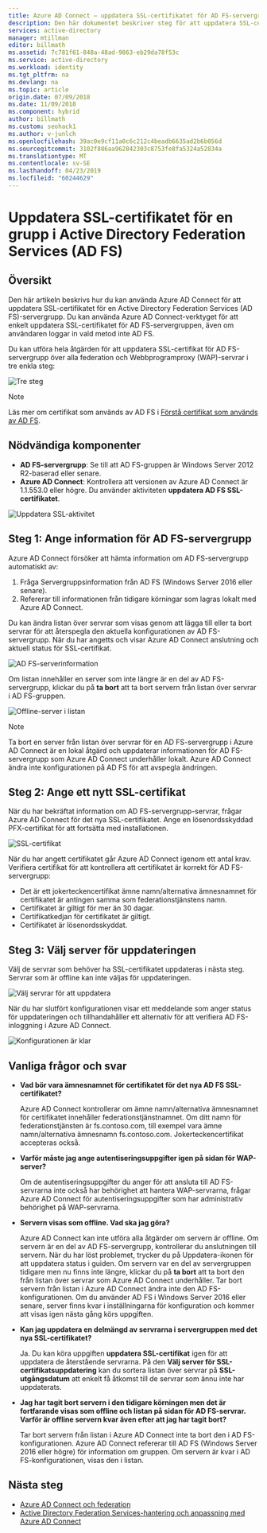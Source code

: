 ```yaml
---
title: Azure AD Connect – uppdatera SSL-certifikatet för AD FS-servergrupp | Microsoft Docs
description: Den här dokumentet beskriver steg för att uppdatera SSL-certifikatet för AD FS-servergrupp med hjälp av Azure AD Connect.
services: active-directory
manager: mtillman
editor: billmath
ms.assetid: 7c781f61-848a-48ad-9863-eb29da78f53c
ms.service: active-directory  
ms.workload: identity
ms.tgt_pltfrm: na
ms.devlang: na
ms.topic: article
origin.date: 07/09/2018
ms.date: 11/09/2018
ms.component: hybrid
author: billmath
ms.custom: seohack1
ms.author: v-junlch
ms.openlocfilehash: 39ac0e9cf11a0c6c212c4beadb6635ad2b6b056d
ms.sourcegitcommit: 3102f886aa962842303c8753fe8fa5324a52834a
ms.translationtype: MT
ms.contentlocale: sv-SE
ms.lasthandoff: 04/23/2019
ms.locfileid: "60244629"
---
```

# <a name="update-the-ssl-certificate-for-an-active-directory-federation-services-ad-fs-farm"></a>Uppdatera SSL-certifikatet för en grupp i Active Directory Federation Services (AD FS)

## <a name="overview"></a>Översikt
Den här artikeln beskrivs hur du kan använda Azure AD Connect för att uppdatera SSL-certifikatet för en Active Directory Federation Services (AD FS)-servergrupp. Du kan använda Azure AD Connect-verktyget för att enkelt uppdatera SSL-certifikatet för AD FS-servergruppen, även om användaren loggar in vald metod inte AD FS.

Du kan utföra hela åtgärden för att uppdatera SSL-certifikat för AD FS-servergrupp över alla federation och Webbprogramproxy (WAP)-servrar i tre enkla steg:

![Tre steg](./media/how-to-connect-fed-ssl-update/threesteps.png)


>[!NOTE]
>Läs mer om certifikat som används av AD FS i [Förstå certifikat som används av AD FS](https://technet.microsoft.com/library/cc730660.aspx).

## <a name="prerequisites"></a>Nödvändiga komponenter

- **AD FS-servergrupp**: Se till att AD FS-gruppen är Windows Server 2012 R2-baserad eller senare.
- **Azure AD Connect**: Kontrollera att versionen av Azure AD Connect är 1.1.553.0 eller högre. Du använder aktiviteten **uppdatera AD FS SSL-certifikatet**.

![Uppdatera SSL-aktivitet](./media/how-to-connect-fed-ssl-update/updatessltask.png)

## <a name="step-1-provide-ad-fs-farm-information"></a>Steg 1: Ange information för AD FS-servergrupp

Azure AD Connect försöker att hämta information om AD FS-servergrupp automatiskt av:
1. Fråga Servergruppsinformation från AD FS (Windows Server 2016 eller senare).
2. Refererar till informationen från tidigare körningar som lagras lokalt med Azure AD Connect.

Du kan ändra listan över servrar som visas genom att lägga till eller ta bort servrar för att återspegla den aktuella konfigurationen av AD FS-servergrupp. När du har angetts och visar Azure AD Connect anslutning och aktuell status för SSL-certifikat.

![AD FS-serverinformation](./media/how-to-connect-fed-ssl-update/adfsserverinfo.png)

Om listan innehåller en server som inte längre är en del av AD FS-servergrupp, klickar du på **ta bort** att ta bort servern från listan över servrar i AD FS-gruppen.

![Offline-server i listan](./media/how-to-connect-fed-ssl-update/offlineserverlist.png)

>[!NOTE]
> Ta bort en server från listan över servrar för en AD FS-servergrupp i Azure AD Connect är en lokal åtgärd och uppdaterar informationen för AD FS-servergrupp som Azure AD Connect underhåller lokalt. Azure AD Connect ändra inte konfigurationen på AD FS för att avspegla ändringen.    

## <a name="step-2-provide-a-new-ssl-certificate"></a>Steg 2: Ange ett nytt SSL-certifikat

När du har bekräftat information om AD FS-servergrupp-servrar, frågar Azure AD Connect för det nya SSL-certifikatet. Ange en lösenordsskyddad PFX-certifikat för att fortsätta med installationen.

![SSL-certifikat](./media/how-to-connect-fed-ssl-update/certificate.png)

När du har angett certifikatet går Azure AD Connect igenom ett antal krav. Verifiera certifikat för att kontrollera att certifikatet är korrekt för AD FS-servergrupp:

-   Det är ett jokerteckencertifikat ämne namn/alternativa ämnesnamnet för certifikatet är antingen samma som federationstjänstens namn.
-   Certifikatet är giltigt för mer än 30 dagar.
-   Certifikatkedjan för certifikatet är giltigt.
-   Certifikatet är lösenordsskyddat.

## <a name="step-3-select-servers-for-the-update"></a>Steg 3: Välj server för uppdateringen

Välj de servrar som behöver ha SSL-certifikatet uppdateras i nästa steg. Servrar som är offline kan inte väljas för uppdateringen.

![Välj servrar för att uppdatera](./media/how-to-connect-fed-ssl-update/selectservers.png)

När du har slutfört konfigurationen visar ett meddelande som anger status för uppdateringen och tillhandahåller ett alternativ för att verifiera AD FS-inloggning i Azure AD Connect.

![Konfigurationen är klar](./media/how-to-connect-fed-ssl-update/configurecomplete.png)   

## <a name="faqs"></a>Vanliga frågor och svar

- **Vad bör vara ämnesnamnet för certifikatet för det nya AD FS SSL-certifikatet?**

    Azure AD Connect kontrollerar om ämne namn/alternativa ämnesnamnet för certifikatet innehåller federationstjänstnamnet. Om ditt namn för federationstjänsten är fs.contoso.com, till exempel vara ämne namn/alternativa ämnesnamn fs.contoso.com.  Jokerteckencertifikat accepteras också.

- **Varför måste jag ange autentiseringsuppgifter igen på sidan för WAP-server?**

    Om de autentiseringsuppgifter du anger för att ansluta till AD FS-servrarna inte också har behörighet att hantera WAP-servrarna, frågar Azure AD Connect för autentiseringsuppgifter som har administrativ behörighet på WAP-servrarna.

- **Servern visas som offline. Vad ska jag göra?**

    Azure AD Connect kan inte utföra alla åtgärder om servern är offline. Om servern är en del av AD FS-servergrupp, kontrollerar du anslutningen till servern. När du har löst problemet, trycker du på Uppdatera-ikonen för att uppdatera status i guiden. Om servern var en del av servergruppen tidigare men nu finns inte längre, klickar du på **ta bort** att ta bort den från listan över servrar som Azure AD Connect underhåller. Tar bort servern från listan i Azure AD Connect ändra inte den AD FS-konfigurationen. Om du använder AD FS i Windows Server 2016 eller senare, server finns kvar i inställningarna för konfiguration och kommer att visas igen nästa gång körs uppgiften.

- **Kan jag uppdatera en delmängd av servrarna i servergruppen med det nya SSL-certifikatet?**

    Ja. Du kan köra uppgiften **uppdatera SSL-certifikat** igen för att uppdatera de återstående servrarna. På den **Välj server för SSL-certifikatsuppdatering** kan du sortera listan över servrar på **SSL-utgångsdatum** att enkelt få åtkomst till de servrar som ännu inte har uppdaterats.

- **Jag har tagit bort servern i den tidigare körningen men det är fortfarande visas som offline och listan på sidan för AD FS-servrar. Varför är offline servern kvar även efter att jag har tagit bort?**

    Tar bort servern från listan i Azure AD Connect inte ta bort den i AD FS-konfigurationen. Azure AD Connect refererar till AD FS (Windows Server 2016 eller högre) för information om gruppen. Om servern är kvar i AD FS-konfigurationen, visas den i listan.  

## <a name="next-steps"></a>Nästa steg

- [Azure AD Connect och federation](how-to-connect-fed-whatis.md)
- [Active Directory Federation Services-hantering och anpassning med Azure AD Connect](how-to-connect-fed-management.md)

